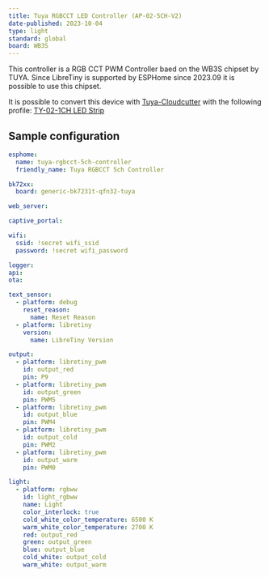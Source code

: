 ```yaml
---
title: Tuya RGBCCT LED Controller (AP-02-5CH-V2)
date-published: 2023-10-04
type: light
standard: global
board: WB3S
---
```


This controller is a RGB CCT PWM Controller baed on the WB3S chipset by TUYA. 
Since LibreTiny is supported by ESPHome since 2023.09 it is possible to use this chipset.

It is possible to convert this device with [Tuya-Cloudcutter](https://github.com/tuya-cloudcutter/tuya-cloudcutter) with the following profile:
[TY-02-1CH LED Strip](https://github.com/tuya-cloudcutter/tuya-cloudcutter.github.io/blob/master/devices/tuya-generic-ty-02-1ch-led-strip.json)


## Sample configuration


``` yaml
esphome:
  name: tuya-rgbcct-5ch-controller
  friendly_name: Tuya RGBCCT 5ch Controller

bk72xx:
  board: generic-bk7231t-qfn32-tuya

web_server:

captive_portal:

wifi:
  ssid: !secret wifi_ssid
  password: !secret wifi_password

logger:
api:
ota:

text_sensor:
  - platform: debug
    reset_reason:
      name: Reset Reason
  - platform: libretiny
    version:
      name: LibreTiny Version

output:
  - platform: libretiny_pwm
    id: output_red
    pin: P9
  - platform: libretiny_pwm
    id: output_green
    pin: PWM5
  - platform: libretiny_pwm
    id: output_blue
    pin: PWM4
  - platform: libretiny_pwm
    id: output_cold
    pin: PWM2
  - platform: libretiny_pwm
    id: output_warm
    pin: PWM0

light:
  - platform: rgbww
    id: light_rgbww
    name: Light
    color_interlock: true
    cold_white_color_temperature: 6500 K
    warm_white_color_temperature: 2700 K
    red: output_red
    green: output_green
    blue: output_blue
    cold_white: output_cold
    warm_white: output_warm
```
